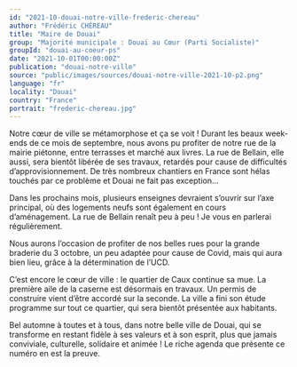 ```yaml
---
id: "2021-10-douai-notre-ville-frederic-chereau"
author: "Frédéric CHÉREAU"
title: "Maire de Douai"
group: "Majorité municipale : Douai au Cœur (Parti Socialiste)"
groupId: "douai-au-coeur-ps"
date: "2021-10-01T00:00:00Z"
publication: "douai-notre-ville"
source: "public/images/sources/douai-notre-ville-2021-10-p2.png"
language: "fr"
locality: "Douai"
country: "France"
portrait: "frederic-chereau.jpg"
---
```


Notre cœur de ville se métamorphose et ça se voit ! Durant les beaux week-ends de ce mois de septembre, nous avons pu profiter de notre rue de la mairie piétonne, entre terrasses et marché aux livres. La rue de Bellain, elle aussi, sera bientôt libérée de ses travaux, retardés pour cause de difficultés d’approvisionnement. De très nombreux chantiers en France sont hélas touchés par ce problème et Douai ne fait pas exception…

Dans les prochains mois, plusieurs enseignes devraient s’ouvrir sur l’axe principal, où des logements neufs sont également en cours d’aménagement. La rue de Bellain renaît peu à peu ! Je vous en parlerai régulièrement.

Nous aurons l’occasion de profiter de nos belles rues pour la grande braderie du 3 octobre, un peu adaptée pour cause de Covid, mais qui aura bien lieu, grâce à la détermination de l’UCD.

C’est encore le cœur de ville : le quartier de Caux continue sa mue. La première aile de la caserne est désormais en travaux. Un permis de construire vient d’être accordé sur la seconde. La ville a fini son étude programme sur tout ce quartier, qui sera bientôt présentée aux habitants.

Bel automne à toutes et à tous, dans notre belle ville de Douai, qui se transforme en restant fidèle à ses valeurs et à son esprit, plus que jamais conviviale, culturelle, solidaire et animée ! Le riche agenda que présente ce numéro en est la preuve.
